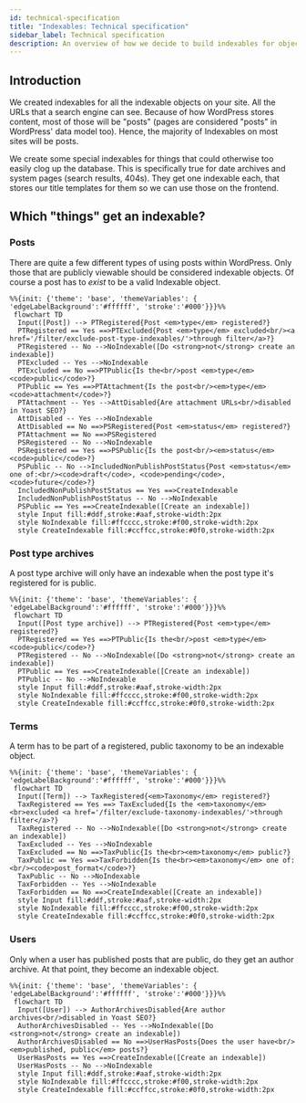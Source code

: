 ```yaml
---
id: technical-specification
title: "Indexables: Technical specification"
sidebar_label: Technical specification 
description: An overview of how we decide to build indexables for objects.
---
```


## Introduction

We created indexables for all the indexable objects on your site. All the URLs that a search engine can see. Because of how
WordPress stores content, most of those will be "posts" (pages are considered "posts" in WordPress' data model too). Hence, 
the majority of Indexables on most sites will be posts.

We create some special indexables for things that could otherwise too easily clog up the database. This is specifically true 
for date archives and system pages (search results, 404s). They get one indexable each, that stores our title templates for them
so we can use those on the frontend.

## Which "things" get an indexable?

### Posts

There are quite a few different types of using posts within WordPress. Only those that are publicly viewable should be
considered indexable objects. Of course a post has to _exist_ to be a valid Indexable object.

```mermaid
%%{init: {'theme': 'base', 'themeVariables': { 'edgeLabelBackground':'#ffffff', 'stroke':'#000'}}}%%
 flowchart TD
  Input([Post]) --> PTRegistered{Post <em>type</em> registered?}
  PTRegistered == Yes ==>PTExcluded{Post <em>type</em> excluded<br/><a href='/filter/exclude-post-type-indexables/'>through filter</a>?}
  PTRegistered -- No -->NoIndexable([Do <strong>not</strong> create an indexable])
  PTExcluded -- Yes -->NoIndexable
  PTExcluded == No ==>PTPublic{Is the<br/>post <em>type</em> <code>public</code>?}
  PTPublic == Yes ==>PTAttachment{Is the post<br/><em>type</em> <code>attachment</code>?}
  PTAttachment -- Yes -->AttDisabled{Are attachment URLs<br/>disabled in Yoast SEO?}
  AttDisabled -- Yes -->NoIndexable
  AttDisabled == No ==>PSRegistered{Post <em>status</em> registered?}
  PTAttachment == No ==>PSRegistered
  PSRegistered -- No -->NoIndexable
  PSRegistered == Yes ==>PSPublic{Is the post<br/><em>status</em> <code>public</code>?}
  PSPublic -- No -->IncludedNonPublishPostStatus{Post <em>status</em> one of:<br/><code>draft</code>, <code>pending</code>, <code>future</code>?}
  IncludedNonPublishPostStatus == Yes ==>CreateIndexable
  IncludedNonPublishPostStatus -- No -->NoIndexable
  PSPublic == Yes ==>CreateIndexable([Create an indexable])
  style Input fill:#ddf,stroke:#aaf,stroke-width:2px
  style NoIndexable fill:#ffcccc,stroke:#f00,stroke-width:2px
  style CreateIndexable fill:#ccffcc,stroke:#0f0,stroke-width:2px
```

### Post type archives

A post type archive will only have an indexable when the post type it's registered for is public.

```mermaid
%%{init: {'theme': 'base', 'themeVariables': { 'edgeLabelBackground':'#ffffff', 'stroke':'#000'}}}%%
 flowchart TD
  Input([Post type archive]) --> PTRegistered{Post <em>type</em> registered?}
  PTRegistered == Yes ==>PTPublic{Is the<br/>post <em>type</em> <code>public</code>?}
  PTRegistered -- No -->NoIndexable([Do <strong>not</strong> create an indexable])
  PTPublic == Yes ==>CreateIndexable([Create an indexable])
  PTPublic -- No -->NoIndexable
  style Input fill:#ddf,stroke:#aaf,stroke-width:2px
  style NoIndexable fill:#ffcccc,stroke:#f00,stroke-width:2px
  style CreateIndexable fill:#ccffcc,stroke:#0f0,stroke-width:2px
```

### Terms

A term has to be part of a registered, public taxonomy to be an indexable object.

```mermaid
%%{init: {'theme': 'base', 'themeVariables': { 'edgeLabelBackground':'#ffffff', 'stroke':'#000'}}}%%
 flowchart TD
  Input([Term]) --> TaxRegistered{<em>Taxonomy</em> registered?}
  TaxRegistered == Yes ==> TaxExcluded{Is the <em>taxonomy</em><br>excluded <a href='/filter/exclude-taxonomy-indexables/'>through filter</a>?}
  TaxRegistered -- No -->NoIndexable([Do <strong>not</strong> create an indexable])
  TaxExcluded -- Yes -->NoIndexable
  TaxExcluded == No ==>TaxPublic{Is the<br><em>taxonomy</em> public?}
  TaxPublic == Yes ==>TaxForbidden{Is the<br><em>taxonomy</em> one of:<br/><code>post_format</code>?}
  TaxPublic -- No -->NoIndexable
  TaxForbidden -- Yes -->NoIndexable
  TaxForbidden == No ==>CreateIndexable([Create an indexable])
  style Input fill:#ddf,stroke:#aaf,stroke-width:2px
  style NoIndexable fill:#ffcccc,stroke:#f00,stroke-width:2px
  style CreateIndexable fill:#ccffcc,stroke:#0f0,stroke-width:2px
```

### Users

Only when a user has published posts that are public, do they get an author archive. At that point, they become an indexable object.

```mermaid
%%{init: {'theme': 'base', 'themeVariables': { 'edgeLabelBackground':'#ffffff', 'stroke':'#000'}}}%%
 flowchart TD
  Input([User]) --> AuthorArchivesDisabled{Are author archives<br/>disabled in Yoast SEO?}
  AuthorArchivesDisabled -- Yes -->NoIndexable([Do <strong>not</strong> create an indexable])
  AuthorArchivesDisabled == No ==>UserHasPosts{Does the user have<br/><em>published, public</em> posts?}
  UserHasPosts == Yes ==>CreateIndexable([Create an indexable])
  UserHasPosts -- No -->NoIndexable
  style Input fill:#ddf,stroke:#aaf,stroke-width:2px
  style NoIndexable fill:#ffcccc,stroke:#f00,stroke-width:2px
  style CreateIndexable fill:#ccffcc,stroke:#0f0,stroke-width:2px
```
